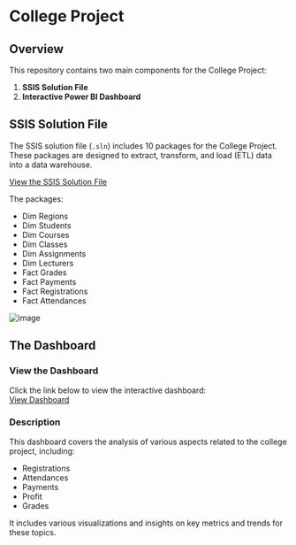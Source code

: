 # College Project

## Overview

This repository contains two main components for the College Project:

1. **SSIS Solution File**
2. **Interactive Power BI Dashboard**

## SSIS Solution File

The SSIS solution file (`.sln`) includes 10 packages for the College Project. These packages are designed to extract, transform, and load (ETL) data into a data warehouse. 

[View the SSIS Solution File](CollegeProject_Miri.sln)

The packages:
- Dim Regions
- Dim Students
- Dim Courses
- Dim Classes
- Dim Assignments
- Dim Lecturers
- Fact Grades
- Fact Payments
- Fact Registrations
- Fact Attendances
  
![image](https://github.com/user-attachments/assets/9540b309-3ba1-44e0-aba8-d402b089445d)

## The Dashboard
### View the Dashboard

Click the link below to view the interactive dashboard:  
[View Dashboard](https://app.powerbi.com/view?r=eyJrIjoiMThjZGRiMzMtMjFjMC00NWE1LWFlOGItMjM0NzdhYTBiZmYxIiwidCI6ImI1YmY0ZjdkLTczN2ItNDdhOC1hOTZiLWI2N2I0M2I4MThmYiJ9)


### Description

This dashboard covers the analysis of various aspects related to the college project, including:
- Registrations
- Attendances
- Payments
- Profit
- Grades
  
It includes various visualizations and insights on key metrics and trends for these topics.

